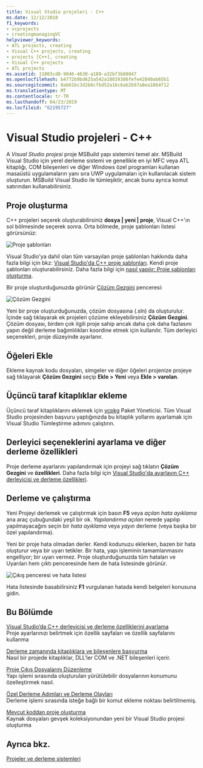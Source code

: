```yaml
---
title: Visual Studio projeleri - C++
ms.date: 12/12/2018
f1_keywords:
- vcprojects
- creatingmanagingVC
helpviewer_keywords:
- ATL projects, creating
- Visual C++ projects, creating
- projects [C++], creating
- Visual C++ projects
- ATL projects
ms.assetid: 11003cd8-9046-4630-a189-a32bf3b88047
ms.openlocfilehash: b4772b9bd625a542a18039386fefe42840ab65b1
ms.sourcegitcommit: 0ab61bc3d2b6cfbd52a16c6ab2b97a8ea1864f12
ms.translationtype: MT
ms.contentlocale: tr-TR
ms.lasthandoff: 04/23/2019
ms.locfileid: "62195727"
---
```

# <a name="visual-studio-projects---c"></a>Visual Studio projeleri - C++

A *Visual Studio projesi* proje MSBuild yapı sistemini temel alır. MSBuild Visual Studio için yerel derleme sistemi ve genellikle en iyi MFC veya ATL kitaplığı, COM bileşenleri ve diğer Windows özel programları kullanan masaüstü uygulamaların yanı sıra UWP uygulamaları için kullanılacak sistem oluşturun. MSBuild Visual Studio ile tümleşiktir, ancak bunu ayrıca komut satırından kullanabilirsiniz. 

## <a name="create-a-project"></a>Proje oluşturma

C++ projeleri seçerek oluşturabilirsiniz **dosya &#124; yeni &#124; proje**, Visual C++'ın sol bölmesinde seçerek sonra. Orta bölmede, proje şablonları listesi görürsünüz: 

   ![Proje şablonları](../overview/media/vs2017-new-project.png "Visual Studio 2017 yeni proje iletişim kutusu")

Visual Studio'ya dahil olan tüm varsayılan proje şablonları hakkında daha fazla bilgi için bkz: [Visual Studio'da C++ proje şablonları](reference/visual-cpp-project-types.md). Kendi proje şablonları oluşturabilirsiniz. Daha fazla bilgi için [nasıl yapılır: Proje şablonları oluşturma](/visualstudio/ide/how-to-create-project-templates).

Bir proje oluşturduğunuzda görünür [Çözüm Gezgini](/visualstudio/ide/solutions-and-projects-in-visual-studio) penceresi:

   ![Çözüm Gezgini](media/mathlibrary-solution-explorer-153.png)

Yeni bir proje oluşturduğunuzda, çözüm dosyasına (.sln) da oluşturulur. İçinde sağ tıklayarak ek projeleri çözüme ekleyebilirsiniz **Çözüm Gezgini**. Çözüm dosyası, birden çok ilgili proje sahip ancak daha çok daha fazlasını yapın değil derleme bağımlılıkları koordine etmek için kullanılır. Tüm derleyici seçenekleri, proje düzeyinde ayarlanır.

## <a name="add-items"></a>Öğeleri Ekle

Ekleme kaynak kodu dosyaları, simgeler ve diğer öğeleri projenize projeye sağ tıklayarak **Çözüm Gezgini** seçip **Ekle > Yeni** veya **Ekle > varolan**.

## <a name="add-third-party-libraries"></a>Üçüncü taraf kitaplıklar ekleme

Üçüncü taraf kitaplıklarını eklemek için [vcpkg](vcpkg.md) Paket Yöneticisi. Tüm Visual Studio projesinden başvuru yaptığınızda bu kitaplık yollarını ayarlamak için Visual Studio Tümleştirme adımını çalıştırın. 

## <a name="set-compiler-options-and-other-build-properties"></a>Derleyici seçeneklerini ayarlama ve diğer derleme özellikleri

Proje derleme ayarlarını yapılandırmak için projeyi sağ tıklatın **Çözüm Gezgini** ve **özellikleri**. Daha fazla bilgi için [Visual Studio'da ayarlayın C++ derleyicisi ve derleme özellikleri](working-with-project-properties.md).

## <a name="compile-and-run"></a>Derleme ve çalıştırma

Yeni Projeyi derlemek ve çalıştırmak için basın **F5** veya *açılan hata ayıklama* ana araç çubuğundaki yeşil bir ok. *Yapılandırma açılan* nerede yapılıp yapılmayacağını seçin bir *hata ayıklama* veya *yayın* derleme (veya başka bir özel yapılandırma).

Yeni bir proje hata olmadan derler. Kendi kodunuzu eklerken, bazen bir hata oluşturur veya bir uyarı tetikler. Bir hata, yapı işleminin tamamlanmasını engelliyor; bir uyarı vermez. Proje oluşturduğunuzda tüm hataları ve Uyarıları hem çıktı penceresinde hem de hata listesinde görünür. 

   ![Çıkış penceresi ve hata listesi](../overview/media/vs2017-output-error-list.png)

Hata listesinde basabilirsiniz **F1** vurgulanan hatada kendi belgeleri konusuna gidin.

## <a name="in-this-section"></a>Bu Bölümde

[Visual Studio’da C++ derleyicisi ve derleme özelliklerini ayarlama](working-with-project-properties.md)<br/>
Proje ayarlarınızı belirtmek için özellik sayfaları ve özellik sayfalarını kullanma

[Derleme zamanında kitaplıklara ve bileşenlere başvurma](adding-references-in-visual-cpp-projects.md)<br/>
Nasıl bir projede kitaplıklar, DLL'ler COM ve .NET bileşenleri içerir.
 
[Proje Çıkış Dosyalarını Düzenleme](how-to-organize-project-output-files-for-builds.md)<br/>
Yapı işlemi sırasında oluşturulan yürütülebilir dosyalarının konumunu özelleştirmek nasıl.

[Özel Derleme Adımları ve Derleme Olayları](understanding-custom-build-steps-and-build-events.md)<br/>
Derleme işlemi sırasında isteğe bağlı bir komut ekleme noktası belirtilmemiş.

[Mevcut koddan proje oluşturma](how-to-create-a-cpp-project-from-existing-code.md)<br/>
Kaynak dosyaları gevşek koleksiyonundan yeni bir Visual Studio projesi oluşturma

## <a name="see-also"></a>Ayrıca bkz.

[Projeler ve derleme sistemleri](projects-and-build-systems-cpp.md)<br>
